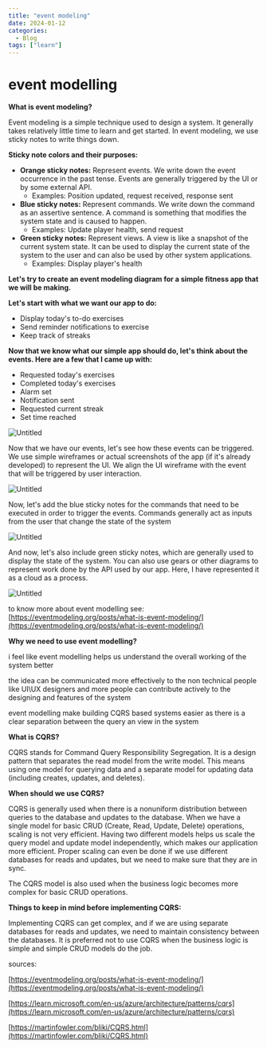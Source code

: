 ```yaml
---
title: "event modeling"
date: 2024-01-12
categories:
  - Blog
tags: ["learn"]
---
```


# event modelling

**What is event modeling?**

Event modeling is a simple technique used to design a system. It generally takes relatively little time to learn and get started. In event modeling, we use sticky notes to write things down.

**Sticky note colors and their purposes:**

- **Orange sticky notes:** Represent events. We write down the event occurrence in the past tense. Events are generally triggered by the UI or by some external API.
  - Examples: Position updated, request received, response sent
- **Blue sticky notes:** Represent commands. We write down the command as an assertive sentence. A command is something that modifies the system state and is caused to happen.
  - Examples: Update player health, send request
- **Green sticky notes:** Represent views. A view is like a snapshot of the current system state. It can be used to display the current state of the system to the user and can also be used by other system applications.
  - Examples: Display player's health

**Let's try to create an event modeling diagram for a simple fitness app that we will be making.**

**Let's start with what we want our app to do:**

- Display today's to-do exercises
- Send reminder notifications to exercise
- Keep track of streaks

**Now that we know what our simple app should do, let's think about the events. Here are a few that I came up with:**

- Requested today's exercises
- Completed today's exercises
- Alarm set
- Notification sent
- Requested current streak
- Set time reached

![Untitled](/images/2024-1-11-event-modelling/Untitled.png)

Now that we have our events, let's see how these events can be triggered. We use simple wireframes or actual screenshots of the app (if it's already developed) to represent the UI. We align the UI wireframe with the event that will be triggered by user interaction.

![Untitled](/images/2024-1-11-event-modelling/Untitled1.png)

Now, let's add the blue sticky notes for the commands that need to be executed in order to trigger the events. Commands generally act as inputs from the user that change the state of the system

![Untitled](/images/2024-1-11-event-modelling/Untitled2.png)

And now, let's also include green sticky notes, which are generally used to display the state of the system. You can also use gears or other diagrams to represent work done by the API used by our app. Here, I have represented it as a cloud as a process.

![Untitled](/images/2024-1-11-event-modelling/Untitled3.png)

to know more about event modelling see: [https://eventmodeling.org/posts/what-is-event-modeling/](https://eventmodeling.org/posts/what-is-event-modeling/)

**Why we need to use event modelling?**

i feel like event modelling helps us understand the overall working of the system better

the idea can be communicated more effectively to the non technical people like UI\UX designers and more people can contribute actively to the designing and features of the system

event modelling make building CQRS based systems easier as there is a clear separation between the query an view in the system

**What is CQRS?**

CQRS stands for Command Query Responsibility Segregation. It is a design pattern that separates the read model from the write model. This means using one model for querying data and a separate model for updating data (including creates, updates, and deletes).

**When should we use CQRS?**

CQRS is generally used when there is a nonuniform distribution between queries to the database and updates to the database. When we have a single model for basic CRUD (Create, Read, Update, Delete) operations, scaling is not very efficient. Having two different models helps us scale the query model and update model independently, which makes our application more efficient. Proper scaling can even be done if we use different databases for reads and updates, but we need to make sure that they are in sync.

The CQRS model is also used when the business logic becomes more complex for basic CRUD operations.

**Things to keep in mind before implementing CQRS:**

Implementing CQRS can get complex, and if we are using separate databases for reads and updates, we need to maintain consistency between the databases. It is preferred not to use CQRS when the business logic is simple and simple CRUD models do the job.

sources:

[https://eventmodeling.org/posts/what-is-event-modeling/](https://eventmodeling.org/posts/what-is-event-modeling/)

[https://learn.microsoft.com/en-us/azure/architecture/patterns/cqrs](https://learn.microsoft.com/en-us/azure/architecture/patterns/cqrs)

[https://martinfowler.com/bliki/CQRS.html](https://martinfowler.com/bliki/CQRS.html)

